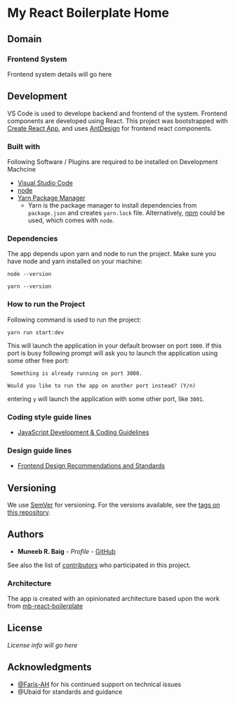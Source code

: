 # My React Boilerplate Home
## Domain
### Frontend System
Frontend system details will go here


## Development

VS Code is used to develope backend and frontend of the system. Frontend components are developed using React. 
This project was bootstrapped with [Create React App](https://github.com/facebookincubator/create-react-app), and uses [AntDesign](https://ant.design/components/overview/) for frontend react components.


### Built with

Following Software / Plugins are required to be installed on Development Machcine
* [Visual Studio Code](https://code.visualstudio.com/download)
* [node](https://nodejs.org/en/download/)
* [Yarn Package Manager](https://classic.yarnpkg.com/en/docs/getting-started)
  * Yarn is the package manager to install dependencies from `package.json` and creates `yarn.lock` file. Alternatively, [npm](https://www.npmjs.com/get-npm) could be used, which comes with `node`.

### Dependencies

The app depends upon yarn and node to run the project. Make sure you have node and yarn installed on your machine:

`node --version`

`yarn --version`


### How to run the Project

Following command is used to run the project:

 `yarn run start:dev` 

This will launch the application in your default browser on port `3000`. If this port is busy following prompt will ask you to launch the application using some other free port:

```
 Something is already running on port 3000.

Would you like to run the app on another port instead? (Y/n)
```
entering `y` will launch the application with some other port, like `3001`.


### Coding style guide lines

* [JavaScript Development & Coding Guidelines](https://github.com/muneebrbaig/javascript)

### Design guide lines

* [Frontend Design Recommendations and Standards](https://github.com/muneebrbaig/css)

## Versioning

We use [SemVer](http://semver.org/) for versioning. For the versions available, see the [tags on this repository](https://github.com/your/project/tags). 

## Authors

* **Muneeb R. Baig** - *Profile* - [GitHub](https://github.com/muneebrbaig)

See also the list of [contributors](https://github.com/muneebrbaig) who participated in this project.


### Architecture

The app is created with an opinionated architecture based upon the work from [mb-react-boilerplate](https://github.com/muneebrbaig/mb-react-boilerplate)


## License

*License info will go here*

## Acknowledgments
- [@Faris-AH](https://github.com/Faris-AH) for his continued support on technical issues
- @Ubaid for standards and guidance



